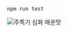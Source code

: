 ```
npm run test
```
![주특기 심화 매운맛](https://user-images.githubusercontent.com/96569903/153241894-d732e7ab-86bd-4d07-ad41-71e565cf3906.jpg)
